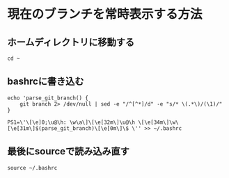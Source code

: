 # 現在のブランチを常時表示する方法

## ホームディレクトリに移動する
```
cd ~
```

## bashrcに書き込む
```
echo 'parse_git_branch() {
    git branch 2> /dev/null | sed -e "/^[^*]/d" -e "s/* \(.*\)/(\1)/"
}

PS1=\'\[\e]0;\u@\h: \w\a\]\[\e[32m\]\u@\h \[\e[34m\]\w\[\e[31m\]$(parse_git_branch)\[\e[0m\]\$ \'' >> ~/.bashrc

```

## 最後にsourceで読み込み直す
```
source ~/.bashrc
```
